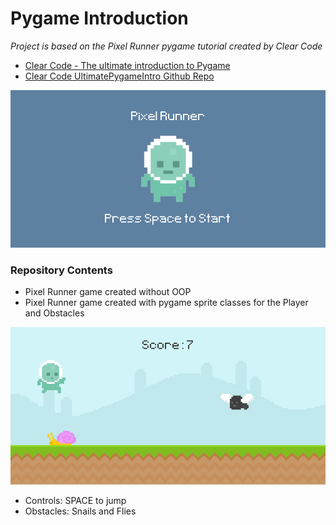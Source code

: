 # Pygame Introduction

*Project is based on the Pixel Runner pygame tutorial created by Clear Code*
* [Clear Code - The ultimate introduction to Pygame](https://www.youtube.com/watch?v=AY9MnQ4x3zk)
* [Clear Code UltimatePygameIntro Github Repo](https://github.com/clear-code-projects/UltimatePygameIntro)

![Pixel Runner](/readme_imgs/pixel2.jpg?raw=true "Pixel Runner")

### Repository Contents
* Pixel Runner game created without OOP
* Pixel Runner game created with pygame sprite classes for the Player and Obstacles

![Pixel Runner](/readme_imgs/pixel1.jpg?raw=true "Pixel Runner")

* Controls: SPACE to jump
* Obstacles: Snails and Flies